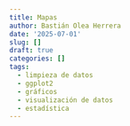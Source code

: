 ```yaml
---
title: Mapas
author: Bastián Olea Herrera
date: '2025-07-01'
slug: []
draft: true
categories: []
tags:
  - limpieza de datos
  - ggplot2
  - gráficos
  - visualización de datos
  - estadística
---
```



<!-- library(dplyr) -->
<!-- library(sf) -->
<!-- library(ggplot2) -->
<!-- library(janitor) -->
<!-- library(readr) -->
<!-- # comunas ide ---- -->
<!-- # https://www.ide.cl/index.php/noticias/actualizacion-de-la-cartografia-de-division-politica-administrativa-en-chile -->
<!-- # https://www.geoportal.cl/geoportal/catalog/download/912598ad-ac92-35f6-8045-098f214bd9c2 -->
<!-- mapa_comunas_ide <- read_sf("shapes/ide_chile/DPA_2023/COMUNAS/") |> clean_names()  -->
<!-- comunas_superficie <- mapa_comunas_ide |>  -->
<!--   mutate(superficie = units::set_units(geometry |> st_area(), "km^2")) |>  -->
<!--   st_drop_geometry() |>  -->
<!--   mutate(across(starts_with("cut_"), as.numeric)) -->
<!-- # areas ---- -->
<!-- mapa_areas_pobladas <- read_sf("shapes/bcn/Areas_Pobladas/") |> clean_names() -->
<!-- mapa_comunas_bcn <- read_sf("shapes/bcn/Comunas/") |> clean_names() -->
<!-- mapa_areas_pobladas |>  -->
<!--   ggplot() + -->
<!--   aes() + -->
<!--   geom_sf() -->
<!-- mapa_comunas_bcn |>  -->
<!--   ggplot() + -->
<!--   aes() + -->
<!--   geom_sf() -->
<!-- mapa_comunas_bcn_filt <- mapa_comunas_bcn |>  -->
<!--   filter(comuna == "Arica")  -->
<!-- mapa_areas_pobladas_filt <- mapa_areas_pobladas |>  -->
<!--   filter(comuna == "Arica") -->
<!-- mapa_comunas_bcn_filt |>  -->
<!--   ggplot() + -->
<!--   geom_sf() + -->
<!--   geom_sf(data = mapa_areas_pobladas_filt, fill = "grey30") -->
<!-- #  -->
<!-- # # unir areas pobladas en comunas -->
<!-- # mapa_areas_pobladas_comunas <- mapa_areas_pobladas |>  -->
<!-- #   mutate(superficie_area_poblada = units::set_units(geometry |> st_area(), "km^2")) |>  -->
<!-- #   group_by(comuna) |>  -->
<!-- #   summarize(superficie_area_poblada = sum(superficie_area_poblada), -->
<!-- #             geometry = st_union(geometry)) -->
<!-- # left_join(mapa_comunas_bcn |> st_drop_geometry(), -->
<!-- #           mapa_areas_pobladas_comunas |> st_drop_geometry(), -->
<!-- #           by = "comuna") |>  -->
<!-- #   filter(is.na(cod_comuna)) -->
<!-- # unir geográficamente mapa de comunas con el mapa de áreas pobladas -->
<!-- # resultados <- st_join(mapa_comunas_bcn, mapa_areas_pobladas_comunas) -->
<!-- mapas_unidos <- st_join(mapa_areas_pobladas, mapa_comunas_bcn) -->
<!-- mapas_unidos_comunas <- mapas_unidos |>  -->
<!--   group_by(comuna.y, cod_comuna, codregion) |> -->
<!--   summarize(geometry = st_union(geometry)) |>  -->
<!--   ungroup() -->
<!-- superficie_comunas <- mapas_unidos_comunas |>  -->
<!--   mutate(superficie_area_poblada = units::set_units(geometry |> st_area(), "km^2")) -->
<!-- mapa_comunas_bcn |>  -->
<!--   filter(!cod_comuna %in% resultado$cod_comuna) -->
<!-- superficie_comunas |> filter(comuna.y == "Arica") -->
<!-- mapa_comunas_bcn |> filter(comuna == "Arica") -->
<!-- superficie_comunas |> filter(comuna.y == "San José de Maipo") -->
<!-- superficie_comunas |>  -->
<!--   filter(stringr::str_detect(comuna.y, "Dichato")) -->
<!-- superficie_comunas |>  -->
<!--   filter(stringr::str_detect(comuna.y, "Tom")) -->
<!-- superficie_comunas |>  -->
<!--   filter(stringr::str_detect(comuna.y, "Alhué")) -->
<!-- superficie_comunas |>  -->
<!--   filter(stringr::str_detect(comuna.y, "Puente")) -->
<!-- # mapa_areas_pobladas |>  -->
<!-- #   filter(stringr::str_detect(localidad, "Caleta")) -->
<!-- comunas_superficie_area_poblada |>  -->
<!--   filter(is.na(cut_com)) -->
<!-- mapa_comunas_bcn |>  -->
<!--   filter(comuna == "San José de Maipo") |>  -->
<!--   ggplot() + -->
<!--   geom_sf() + -->
<!--   geom_sf(data = mapa_areas_pobladas |>  -->
<!--             filter(comuna == "San José de Maipo"),  -->
<!--           fill = "grey30") -->
<!-- mapa_comunas_bcn |>  -->
<!--   filter(comuna == "San José de Maipo") |>  -->
<!--   ggplot() + -->
<!--   geom_sf() + -->
<!--   geom_sf(data = resultado |>  -->
<!--             filter(comuna.y == "San José de Maipo"),  -->
<!--           fill = "grey30") -->
<!-- codigos_comunas_bcn |>  -->
<!--   filter(stringr::str_detect(tolower(comuna), "puente")) -->
<!-- mapa_areas_pobladas_comunas |>  -->
<!--   filter(stringr::str_detect(tolower(comuna), "puente")) -->
<!-- mapa_areas_pobladas_comunas |>  -->
<!--   filter(!comuna %in% sort(codigos_comunas_bcn$comuna)) -->
<!-- # pero pero pero y las zonas urbanas del censo??? -->
<!-- # guardar -->
<!-- superficie_comunas |>  -->
<!--   st_drop_geometry() |>  -->
<!--   select(codigo_comuna = cod_comuna, superficie_area_poblada) |>  -->
<!--   readr::write_rds("datos/superficie_comunas_area_poblada.rds") -->
